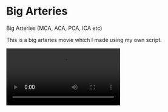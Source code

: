 # Big Arteries
Big Arteries (MCA, ACA, PCA, ICA etc)

This is a big arteries movie which I made using my own script.

<video src="https://github.com/Yooha1003/BigVessel/blob/master/vessel_movie.mp4">
